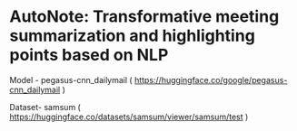 # AutoNote: Transformative meeting summarization and highlighting points based on NLP

Model - pegasus-cnn_dailymail ( https://huggingface.co/google/pegasus-cnn_dailymail )

Dataset- samsum ( https://huggingface.co/datasets/samsum/viewer/samsum/test )
